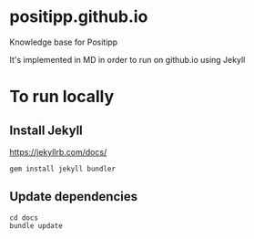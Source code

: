# positipp.github.io
Knowledge base for Positipp

It's implemented in MD in order to run on github.io using Jekyll

# To run locally

## Install Jekyll
https://jekyllrb.com/docs/
```
gem install jekyll bundler
````

## Update dependencies 
```
cd docs
bundle update
```

